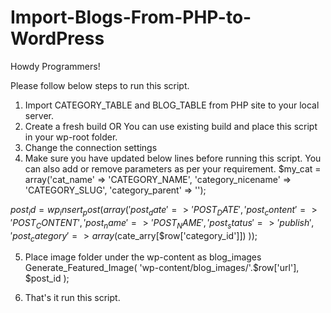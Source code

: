 # Import-Blogs-From-PHP-to-WordPress

Howdy Programmers!

Please follow below steps to run this script.

1) Import CATEGORY_TABLE and BLOG_TABLE from PHP site to your local server.
2) Create a fresh build OR You can use existing build and place this script in your wp-root folder.
3) Change the connection settings
4) Make sure you have updated below lines before running this script. You can also add or remove parameters as per your requirement.
$my_cat = array('cat_name' => 'CATEGORY_NAME', 'category_nicename' => 'CATEGORY_SLUG', 'category_parent' => '');

$post_id = wp_insert_post(array(
    'post_date' => 'POST_DATE',
    'post_content' => 'POST_CONTENT',
    'post_name' => 'POST_NAME',
    'post_status' => 'publish',
    'post_category' => array($cate_arry[$row['category_id']])
));

5) Place image folder under the wp-content as blog_images
Generate_Featured_Image( 'wp-content/blog_images/'.$row['url'],   $post_id );

6) That's it run this script.

